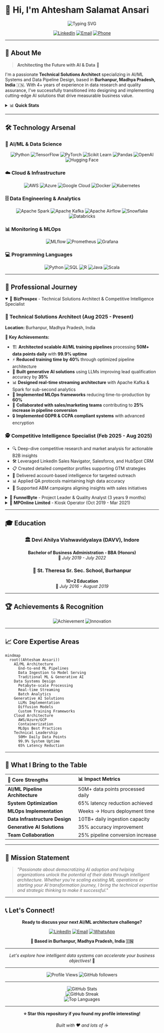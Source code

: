 # 👋 Hi, I'm Ahtesham Salamat Ansari

<div align="center">

![Typing SVG](https://readme-typing-svg.herokuapp.com?font=Fira+Code&size=30&duration=3000&pause=1000&color=00D4FF&center=true&vCenter=true&multiline=true&width=800&height=100&lines=Technical+Solutions+Architect;AI%2FML+Systems+Specialist;Data+Pipeline+Design+Expert;Generative+AI+Enthusiast)

[![LinkedIn](https://img.shields.io/badge/LinkedIn-0077B5?style=for-the-badge&logo=linkedin&logoColor=white)](https://www.linkedin.com/in/ahteshamsalamatansari)
[![Email](https://img.shields.io/badge/Email-D14836?style=for-the-badge&logo=gmail&logoColor=white)](mailto:AhteshamSalamat@yahoo.com)
[![Phone](https://img.shields.io/badge/Phone-25D366?style=for-the-badge&logo=whatsapp&logoColor=white)](tel:+917415995966)

</div>

---

## 🚀 About Me

> **Architecting the Future with AI & Data** 🎯

I'm a passionate **Technical Solutions Architect** specializing in AI/ML Systems and Data Pipeline Design, based in **Burhanpur, Madhya Pradesh, India** 🇮🇳. With 4+ years of experience in data research and quality assurance, I've successfully transitioned into designing and implementing cutting-edge AI solutions that drive measurable business value.

<details>
<summary>📊 <b>Quick Stats</b></summary>

```text
🏗️  ML Pipelines Processed    : 50M+ data points daily
⚡  Inference Latency Reduced  : 65%
🎯  Model Deployment Time      : Weeks → Hours
📈  Lead Qualification Accuracy: +35% improvement
💾  Daily Data Ingestion       : 10TB+
🔄  System Uptime             : 99.9%
📞  API Calls Supported       : 10K+ daily
```

</details>

---

## 🛠️ Technology Arsenal

### 🧠 AI/ML & Data Science
<div align="center">

![Python](https://img.shields.io/badge/Python-3776AB?style=for-the-badge&logo=python&logoColor=white)
![TensorFlow](https://img.shields.io/badge/TensorFlow-FF6F00?style=for-the-badge&logo=tensorflow&logoColor=white)
![PyTorch](https://img.shields.io/badge/PyTorch-EE4C2C?style=for-the-badge&logo=pytorch&logoColor=white)
![Scikit Learn](https://img.shields.io/badge/scikit_learn-F7931E?style=for-the-badge&logo=scikit-learn&logoColor=white)
![Pandas](https://img.shields.io/badge/pandas-150458?style=for-the-badge&logo=pandas&logoColor=white)
![OpenAI](https://img.shields.io/badge/OpenAI-412991?style=for-the-badge&logo=openai&logoColor=white)
![Hugging Face](https://img.shields.io/badge/🤗_Hugging_Face-FFD21E?style=for-the-badge)

</div>

### ☁️ Cloud & Infrastructure
<div align="center">

![AWS](https://img.shields.io/badge/AWS-232F3E?style=for-the-badge&logo=amazon-aws&logoColor=white)
![Azure](https://img.shields.io/badge/Microsoft_Azure-0089D0?style=for-the-badge&logo=microsoft-azure&logoColor=white)
![Google Cloud](https://img.shields.io/badge/Google_Cloud-4285F4?style=for-the-badge&logo=google-cloud&logoColor=white)
![Docker](https://img.shields.io/badge/Docker-2496ED?style=for-the-badge&logo=docker&logoColor=white)
![Kubernetes](https://img.shields.io/badge/Kubernetes-326CE5?style=for-the-badge&logo=kubernetes&logoColor=white)

</div>

### 🗄️ Data Engineering & Analytics
<div align="center">

![Apache Spark](https://img.shields.io/badge/Apache_Spark-E25A1C?style=for-the-badge&logo=apache-spark&logoColor=white)
![Apache Kafka](https://img.shields.io/badge/Apache_Kafka-231F20?style=for-the-badge&logo=apache-kafka&logoColor=white)
![Apache Airflow](https://img.shields.io/badge/Apache_Airflow-017CEE?style=for-the-badge&logo=Apache%20Airflow&logoColor=white)
![Snowflake](https://img.shields.io/badge/Snowflake-29B5E8?style=for-the-badge&logo=snowflake&logoColor=white)
![Databricks](https://img.shields.io/badge/Databricks-FF3621?style=for-the-badge&logo=databricks&logoColor=white)

</div>

### 📊 Monitoring & MLOps
<div align="center">

![MLflow](https://img.shields.io/badge/MLflow-0194E2?style=for-the-badge&logo=mlflow&logoColor=white)
![Prometheus](https://img.shields.io/badge/Prometheus-E6522C?style=for-the-badge&logo=prometheus&logoColor=white)
![Grafana](https://img.shields.io/badge/Grafana-F46800?style=for-the-badge&logo=grafana&logoColor=white)

</div>

### 💻 Programming Languages
<div align="center">

![Python](https://img.shields.io/badge/Python-3776AB?style=for-the-badge&logo=python&logoColor=white)
![SQL](https://img.shields.io/badge/SQL-336791?style=for-the-badge&logo=postgresql&logoColor=white)
![R](https://img.shields.io/badge/R-276DC3?style=for-the-badge&logo=r&logoColor=white)
![Java](https://img.shields.io/badge/Java-ED8B00?style=for-the-badge&logo=java&logoColor=white)
![Scala](https://img.shields.io/badge/Scala-DC322F?style=for-the-badge&logo=scala&logoColor=white)

</div>

---

## 💼 Professional Journey

<details open>
<summary>🏢 <b>BizProspex</b> - Technical Solutions Architect & Competitive Intelligence Specialist</summary>

### 🔧 Technical Solutions Architect (Aug 2025 - Present)
**Location:** Burhanpur, Madhya Pradesh, India

**🎯 Key Achievements:**
- 🏗️ **Architected scalable AI/ML training pipelines** processing **50M+ data points daily** with **99.9% uptime**
- ⚡ **Reduced training time by 40%** through optimized pipeline architecture
- 🤖 **Built generative AI solutions** using LLMs improving lead qualification accuracy by **35%**
- 📊 **Designed real-time streaming architecture** with Apache Kafka & Spark for sub-second analytics
- 🚀 **Implemented MLOps frameworks** reducing time-to-production by **60%**
- 💼 **Collaborated with sales/marketing teams** contributing to **25% increase in pipeline conversion**
- 🔒 **Implemented GDPR & CCPA compliant systems** with advanced encryption

### 🕵️ Competitive Intelligence Specialist (Feb 2025 - Aug 2025)
- 🔍 Deep-dive competitive research and market analysis for actionable B2B insights
- 🛠️ Leveraged LinkedIn Sales Navigator, Salesforce, and HubSpot CRM
- 📋 Created detailed competitor profiles supporting GTM strategies
- 🎯 Delivered account-based intelligence for targeted outreach
- 📊 Applied QA protocols maintaining high data accuracy
- 🚀 Supported ABM campaigns aligning insights with sales initiatives

</details>

<details>
<summary>🏢 <b>FunnelByte</b> - Project Leader & Quality Analyst (3 years 9 months)</summary>

### 👨‍💼 Project Leader & Quality Analyst (Nov 2022 - Feb 2025)
- 🎯 Designed and created quality plans adhering to organizational policies
- 🔧 Implemented error-fixing plans ensuring performance, reliability, and compatibility
- 🛠️ Expertise in QA testing tools and various extensions
- 📊 Root cause analysis and statistical collection for project optimization
- 📉 Achieved reduction in employee attrition rates
- 🎓 Knowledge transfer to new joiners and team management
- 💡 Provided efficient solutions for workplace challenges

### 📊 Senior Data Research Executive (Mar 2022 - Nov 2022)
- 🔬 Supervised and coordinated research and program evaluation activities
- 🤝 Collaborated with evaluators on data collection and analysis
- 📈 Developed policy and action suggestions based on research analytics
- 🏗️ Business analysis, data modeling, and database optimization
- 📋 Created and maintained centralized data dictionary
- 📊 Ensured data architectural guidelines compliance

### 🔍 Data Research Executive (Jun 2021 - Mar 2022)
- ⛏️ Led data mining and collection procedures from various sources
- ✅ Ensured data quality and integrity
- 📊 Built analytic systems and predictive models
- 📈 Created data visualizations and reports
- 🧪 Experimented with new models and techniques

</details>

<details>
<summary>🏢 <b>MPOnline Limited</b> - Kiosk Operator (Oct 2019 - Mar 2021)</summary>

### 🖥️ Kiosk Operator
- 🌐 Provided online services and bank correspondence
- 🎓 Conducted student seminars for government vacancies
- 🏥 **Enrolled 20,000+ local citizens** for Aayushman Bharat Yojana
- 📍 **Location:** Burhanpur, Madhya Pradesh, India

</details>

---

## 🎓 Education

<div align="center">

### 🏛️ Devi Ahilya Vishwavidyalaya (DAVV), Indore
**Bachelor of Business Administration - BBA (Honors)**  
📅 *July 2019 - July 2022*

### 🏫 St. Theresa Sr. Sec. School, Burhanpur
**10+2 Education**  
📅 *July 2016 - August 2019*

</div>

---

## 🏆 Achievements & Recognition

<div align="center">

![Achievement](https://img.shields.io/badge/🏆_Top_Performer-FFD700?style=for-the-badge)
![Innovation](https://img.shields.io/badge/💡_Idea_Generator-FF6B6B?style=for-the-badge)

</div>

---

## 📈 Core Expertise Areas

```mermaid
mindmap
  root((Ahtesham Ansari))
    AI/ML Architecture
      End-to-end ML Pipelines
      Data Ingestion to Model Serving
      Traditional ML & Generative AI
    Data Systems Design
      Petabyte-scale Processing
      Real-time Streaming
      Batch Analytics
    Generative AI Solutions
      LLMs Implementation
      Diffusion Models
      Custom Training Frameworks
    Cloud Architecture
      AWS/Azure/GCP
      Containerization
      MLOps Best Practices
    Technical Leadership
      50M+ Daily Data Points
      99.9% System Uptime
      65% Latency Reduction
```

---

## 🌟 What I Bring to the Table

<div align="center">

| 🎯 **Core Strengths** | 📊 **Impact Metrics** |
|:---|:---|
| **AI/ML Pipeline Architecture** | 50M+ data points processed daily |
| **System Optimization** | 65% latency reduction achieved |
| **MLOps Implementation** | Weeks → Hours deployment time |
| **Data Infrastructure Design** | 10TB+ daily ingestion capacity |
| **Generative AI Solutions** | 35% accuracy improvement |
| **Team Collaboration** | 25% pipeline conversion increase |

</div>

---

## 🎯 Mission Statement

> *"Passionate about democratizing AI adoption and helping organizations unlock the potential of their data through intelligent architecture. Whether you're scaling existing ML operations or starting your AI transformation journey, I bring the technical expertise and strategic thinking to make it successful."*

---

## 📞 Let's Connect!

<div align="center">

**Ready to discuss your next AI/ML architecture challenge?**

[![LinkedIn](https://img.shields.io/badge/LinkedIn-Connect-0077B5?style=for-the-badge&logo=linkedin)](https://www.linkedin.com/in/ahteshamsalamatansari)
[![Email](https://img.shields.io/badge/Email-Contact-D14836?style=for-the-badge&logo=gmail)](mailto:AhteshamSalamat@yahoo.com)
[![WhatsApp](https://img.shields.io/badge/WhatsApp-Chat-25D366?style=for-the-badge&logo=whatsapp)](https://wa.me/917415995966)

**📍 Based in Burhanpur, Madhya Pradesh, India 🇮🇳**

---

*Let's explore how intelligent data systems can accelerate your business objectives!* 🚀

</div>

---

<div align="center">

![Profile Views](https://komarev.com/ghpvc/?username=ahtesham-ansari&color=blueviolet&style=for-the-badge)
![GitHub followers](https://img.shields.io/github/followers/ahtesham-ansari?style=for-the-badge&color=blue)

</div>

---

<div align="center">
<img src="https://github-readme-stats.vercel.app/api?username=ahtesham-ansari&show_icons=true&theme=radical&hide_border=true&count_private=true" alt="GitHub Stats" />
</div>

<div align="center">
<img src="https://github-readme-streak-stats.herokuapp.com/?user=ahtesham-ansari&theme=radical&hide_border=true" alt="GitHub Streak" />
</div>

<div align="center">
<img src="https://github-readme-stats.vercel.app/api/top-langs/?username=ahtesham-ansari&theme=radical&hide_border=true&layout=compact" alt="Top Languages" />
</div>

---

<div align="center">

**⭐ Star this repository if you found my profile interesting!**

*Built with ❤️ and lots of ☕*

</div>
